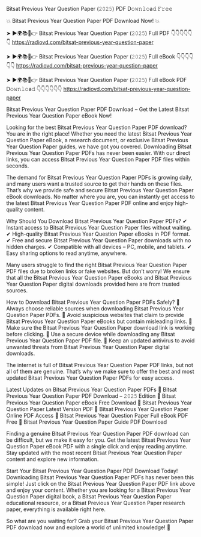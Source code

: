 Bitsat Previous Year Question Paper (𝟸𝟶𝟸𝟻) PDF D𝚘𝚠𝚗𝚕𝚘a𝚍 𝙵𝚛𝚎𝚎

💥 Bitsat Previous Year Question Paper PDF Download Now! 💥

➤ ►🌍📚📱👉 Bitsat Previous Year Question Paper (𝟸𝟶𝟸𝟻) F𝚞ll PDF 👇👇👇👇👇👇
https://radiovd.com/bitsat-previous-year-question-paper

➤ ►🌍📚📱👉 Bitsat Previous Year Question Paper (𝟸𝟶𝟸𝟻) F𝚞ll eBook 👇👇👇👇👇👇
https://radiovd.com/bitsat-previous-year-question-paper

➤ ►🌍📚📱👉 Bitsat Previous Year Question Paper (𝟸𝟶𝟸𝟻) F𝚞ll eBook PDF D𝚘𝚠𝚗𝚕𝚘a𝚍 👇👇👇👇👇👇
https://radiovd.com/bitsat-previous-year-question-paper

Bitsat Previous Year Question Paper PDF Download – Get the Latest Bitsat Previous Year Question Paper eBook Now!

Looking for the best Bitsat Previous Year Question Paper PDF download? You are in the right place! Whether you need the latest Bitsat Previous Year Question Paper eBook, a research document, or exclusive Bitsat Previous Year Question Paper guides, we have got you covered. Downloading Bitsat Previous Year Question Paper PDFs has never been easier. With our direct links, you can access Bitsat Previous Year Question Paper PDF files within seconds.

The demand for Bitsat Previous Year Question Paper PDFs is growing daily, and many users want a trusted source to get their hands on these files. That’s why we provide safe and secure Bitsat Previous Year Question Paper eBook downloads. No matter where you are, you can instantly get access to the latest Bitsat Previous Year Question Paper PDF online and enjoy high-quality content.

Why Should You Download Bitsat Previous Year Question Paper PDFs?
✔ Instant access to Bitsat Previous Year Question Paper files without waiting.
✔ High-quality Bitsat Previous Year Question Paper eBooks in PDF format.
✔ Free and secure Bitsat Previous Year Question Paper downloads with no hidden charges.
✔ Compatible with all devices – PC, mobile, and tablets.
✔ Easy sharing options to read anytime, anywhere.

Many users struggle to find the right Bitsat Previous Year Question Paper PDF files due to broken links or fake websites. But don’t worry! We ensure that all the Bitsat Previous Year Question Paper eBooks and Bitsat Previous Year Question Paper digital downloads provided here are from trusted sources.

How to Download Bitsat Previous Year Question Paper PDFs Safely?
📌 Always choose reliable sources when downloading Bitsat Previous Year Question Paper PDFs.
📌 Avoid suspicious websites that claim to provide Bitsat Previous Year Question Paper eBooks but contain misleading links.
📌 Make sure the Bitsat Previous Year Question Paper download link is working before clicking.
📌 Use a secure device while downloading any Bitsat Previous Year Question Paper PDF file.
📌 Keep an updated antivirus to avoid unwanted threats from Bitsat Previous Year Question Paper digital downloads.

The internet is full of Bitsat Previous Year Question Paper PDF links, but not all of them are genuine. That’s why we make sure to offer the best and most updated Bitsat Previous Year Question Paper PDFs for easy access.

Latest Updates on Bitsat Previous Year Question Paper PDFs
🔹 Bitsat Previous Year Question Paper PDF Download – 𝟸𝟶𝟸𝟻 Edition
🔹 Bitsat Previous Year Question Paper eBook Free Download
🔹 Bitsat Previous Year Question Paper Latest Version PDF
🔹 Bitsat Previous Year Question Paper Online PDF Access
🔹 Bitsat Previous Year Question Paper Full eBook PDF Free
🔹 Bitsat Previous Year Question Paper Guide PDF Download

Finding a genuine Bitsat Previous Year Question Paper PDF download can be difficult, but we make it easy for you. Get the latest Bitsat Previous Year Question Paper eBook PDF with a single click and enjoy reading anytime. Stay updated with the most recent Bitsat Previous Year Question Paper content and explore new information.

Start Your Bitsat Previous Year Question Paper PDF Download Today!
Downloading Bitsat Previous Year Question Paper PDFs has never been this simple! Just click on the Bitsat Previous Year Question Paper PDF link above and enjoy your content. Whether you are looking for a Bitsat Previous Year Question Paper digital book, a Bitsat Previous Year Question Paper educational resource, or a Bitsat Previous Year Question Paper research paper, everything is available right here.

So what are you waiting for? Grab your Bitsat Previous Year Question Paper PDF download now and explore a world of unlimited knowledge! 🚀